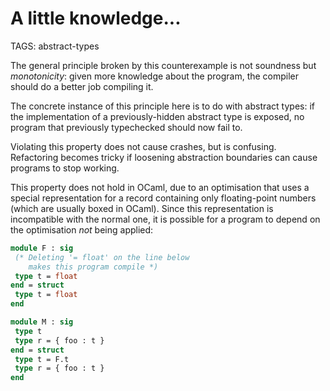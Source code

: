# A little knowledge...

TAGS: abstract-types

The general principle broken by this counterexample is not soundness
but *monotonicity*: given more knowledge about the program, the
compiler should do a better job compiling it.

The concrete instance of this principle here is to do with abstract
types: if the implementation of a previously-hidden abstract type is
exposed, no program that previously typechecked should now fail to.

Violating this property does not cause crashes, but is
confusing. Refactoring becomes tricky if loosening abstraction
boundaries can cause programs to stop working.

This property does not hold in OCaml, due to an optimisation that uses
a special representation for a record containing only floating-point
numbers (which are usually boxed in OCaml). Since this
representation is incompatible with the normal one, it is possible for
a program to depend on the optimisation _not_ being applied:

```ocaml
module F : sig
 (* Deleting '= float' on the line below
    makes this program compile *)
 type t = float
end = struct
 type t = float
end

module M : sig
 type t
 type r = { foo : t }
end = struct
 type t = F.t
 type r = { foo : t }
end
```
